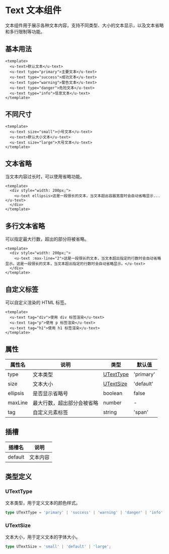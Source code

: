 # Text 文本组件

文本组件用于展示各种文本内容，支持不同类型、大小的文本显示，以及文本省略和多行限制等功能。

## 基本用法

```vue
<template>
  <u-text>默认文本</u-text>
  <u-text type="primary">主要文本</u-text>
  <u-text type="success">成功文本</u-text>
  <u-text type="warning">警告文本</u-text>
  <u-text type="danger">危险文本</u-text>
  <u-text type="info">信息文本</u-text>
</template>
```

## 不同尺寸

```vue
<template>
  <u-text size="small">小号文本</u-text>
  <u-text>默认大小文本</u-text>
  <u-text size="large">大号文本</u-text>
</template>
```

## 文本省略

当文本内容过长时，可以使用省略功能。

```vue
<template>
  <div style="width: 200px;">
    <u-text ellipsis>这是一段很长的文本，当文本超出容器宽度时会自动省略显示...</u-text>
  </div>
</template>
```

## 多行文本省略

可以指定最大行数，超出的部分将被省略。

```vue
<template>
  <div style="width: 200px;">
    <u-text :max-line="2">这是一段很长的文本，当文本超出指定的行数时会自动省略显示。这是一段很长的文本，当文本超出指定的行数时会自动省略显示。</u-text>
  </div>
</template>
```

## 自定义标签

可以自定义渲染的 HTML 标签。

```vue
<template>
  <u-text tag="div">使用 div 标签渲染</u-text>
  <u-text tag="p">使用 p 标签渲染</u-text>
  <u-text tag="h1">使用 h1 标签渲染</u-text>
</template>
```

## 属性

| 属性名 | 说明 | 类型 | 默认值 |
| --- | --- | --- | --- |
| type | 文本类型 | [UTextType](#utexttype) | 'primary' |
| size | 文本大小 | [UTextSize](#utextsize) | 'default' |
| ellipsis | 是否显示省略号 | boolean | false |
| maxLine | 最大行数，超出部分会被省略 | number | - |
| tag | 自定义元素标签 | string | 'span' |

## 插槽

| 插槽名 | 说明 |
| --- | --- |
| default | 文本内容 |

## 类型定义

### UTextType

文本类型，用于定义文本的颜色样式。

```ts
type UTextType = 'primary' | 'success' | 'warning' | 'danger' | 'info';
```

### UTextSize

文本大小，用于定义文本的字体大小。

```ts
type UTextSize = 'small' | 'default' | 'large';
``` 